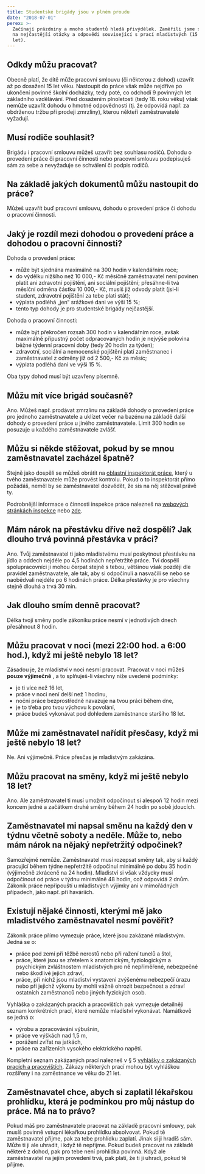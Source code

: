 ```yaml
---
title: Studentské brigády jsou v plném proudu
date: "2018-07-01"
perex: >-
  Začínají prázdniny a mnoho studentů hledá přivýdělek. Zaměřili jsme se proto
  na nejčastější otázky a odpovědi související s prací mladistvých (15 – 18
  let).
---
```




## Odkdy můžu pracovat?



Obecně platí, že dítě může pracovní smlouvu (či některou z dohod) uzavřít až po dosažení 15 let věku. Nastoupit do práce však může nejdříve po ukončení povinné školní docházky, tedy poté, co odchodí 9 povinných let základního vzdělávání. Před dosažením plnoletosti (tedy 18. roku věku) však nemůže uzavřít dohodu o hmotné odpovědnosti (tj. že odpovídá např. za obdrženou tržbu při prodeji zmrzliny), kterou někteří zaměstnavatelé vyžadují.



## Musí rodiče souhlasit?



Brigádu i pracovní smlouvu můžeš uzavřít bez souhlasu rodičů. Dohodu o provedení práce či pracovní činnosti nebo pracovní smlouvu podepisuješ sám za sebe a nevyžaduje se schválení či podpis rodičů.



## Na základě jakých dokumentů můžu nastoupit do práce?



Můžeš uzavřít buď pracovní smlouvu, dohodu o provedení práce či dohodu o pracovní činnosti.



## Jaký je rozdíl mezi dohodou o provedení práce a dohodou o pracovní činnosti?



Dohoda o provedení práce:




- může být sjednána maximálně na 300 hodin v kalendářním roce;
- do výdělku nižšího než 10 000,- Kč měsíčně zaměstnavatel není povinen platit ani zdravotní pojištění, ani sociální pojištění; přesáhne-li tvá měsíční odměna částku 10 000,- Kč, musíš již odvody platit (jsi-li student, zdravotní pojištění za tebe platí stát);
- výplata podléhá „jen“ srážkové dani ve výši 15 %;
- tento typ dohody je pro studentské brigády nejčastější.



Dohoda o pracovní činnosti:




- může být překročen rozsah 300 hodin v kalendářním roce, avšak maximálně přípustný počet odpracovaných hodin je nejvýše polovina běžné týdenní pracovní doby (tedy 20 hodin za týden);
- zdravotní, sociální a nemocenské pojištění platí zaměstnanec i zaměstnavatel z odměny již od 2 500,- Kč za měsíc;
- výplata podléhá dani ve výši 15 %.



Oba typy dohod musí být uzavřeny písemně.



## Můžu mít více brigád současně?



Ano. Můžeš např. prodávat zmrzlinu na základě dohody o provedení práce pro jednoho zaměstnavatele a uklízet večer na bazénu na základě další dohody o provedení práce u jiného zaměstnavatele. Limit 300 hodin se posuzuje u každého zaměstnavatele zvlášť.  



## Můžu si někde stěžovat, pokud by se mnou zaměstnavatel zacházel špatně?



Stejně jako dospělí se můžeš obrátit na [oblastní inspektorát práce](http://www.suip.cz/kontakty/), který u tvého zaměstnavatele může provést kontrolu. Pokud o to inspektorát přímo požádáš, neměl by se zaměstnavatel dozvědět, že sis na něj stěžoval právě ty.



Podrobnější informace o činnosti inspekce práce nalezneš na [webových stránkách inspekce](http://www.suip.cz/) nebo [zde](https://www.ochrance.cz/fileadmin/user_upload/Letaky/pracovnepravni-vztahy.pdf).



## Mám nárok na přestávku dříve než dospělí? Jak dlouho trvá povinná přestávka v práci?



Ano. Tvůj zaměstnavatel ti jako mladistvému musí poskytnout přestávku na jídlo a oddech nejdéle po 4,5 hodinách nepřetržité práce. Tví dospělí spolupracovníci ji mohou čerpat stejně s tebou, většinou však později dle pravidel zaměstnavatele, ale tak, aby si odpočinuli a nasvačili se nebo se naobědvali nejdéle po 6 hodinách práce. Délka přestávky je pro všechny stejně dlouhá a trvá 30 min. 



## Jak dlouho smím denně pracovat?



Délka tvojí směny podle zákoníku práce nesmí v jednotlivých dnech přesáhnout 8 hodin.



## Můžu pracovat v noci (mezi 22:00 hod. a 6:00 hod.), když mi ještě nebylo 18 let?



Zásadou je, že mladiství v noci nesmí pracovat. Pracovat v noci můžeš **pouze výjimečně** , a to splňuješ-li všechny níže uvedené podmínky:




- je ti více než 16 let,
- práce v noci není delší než 1 hodinu,
- noční práce bezprostředně navazuje na tvou práci během dne, 
- je to třeba pro tvou výchovu k povolání,
- práce budeš vykonávat pod dohledem zaměstnance staršího 18 let.



## Může mi zaměstnavatel nařídit přesčasy, když mi ještě nebylo 18 let?



Ne. Ani výjimečně. Práce přesčas je mladistvým zakázána. 



## Můžu pracovat na směny, když mi ještě nebylo 18 let?



Ano. Ale zaměstnavatel ti musí umožnit odpočinout si alespoň 12 hodin mezi koncem jedné a začátkem druhé směny během 24 hodin po sobě jdoucích.



## Zaměstnavatel mi napsal směnu na každý den v týdnu včetně soboty a neděle. Může to, nebo mám nárok na nějaký nepřetržitý odpočinek?



Samozřejmě nemůže. Zaměstnavatel musí rozepsat směny tak, aby si každý pracující během týdne nepřetržitě odpočinul minimálně po dobu 35 hodin (výjimečně zkráceně na 24 hodin). Mladiství si však vždycky musí odpočinout od práce v týdnu minimálně 48 hodin, což odpovídá 2 dnům. Zákoník práce nepřipouští u mladistvých výjimky ani v mimořádných případech, jako např. při haváriích.    



## Existují nějaké činnosti, kterými mě jako mladistvého zaměstnavatel nesmí pověřit?



Zákoník práce přímo vymezuje práce, které jsou zakázané mladistvým. Jedná se o:




- práce pod zemí při těžbě nerostů nebo při ražení tunelů a štol,
- práce, které jsou se zřetelem k anatomickým, fyziologickým a psychickým zvláštnostem mladistvých pro ně nepřiměřené, nebezpečné nebo škodlivé jejich zdraví,
- práce, při nichž jsou mladiství vystaveni zvýšenému nebezpečí úrazu nebo při jejichž výkonu by mohli vážně ohrozit bezpečnost a zdraví ostatních zaměstnanců nebo jiných fyzických osob. 



Vyhláška o zakázaných pracích a pracovištích pak vymezuje detailněji seznam konkrétních prací, které nemůže mladiství vykonávat. Namátkově se jedná o:




- výrobu a zpracovávání výbušnin, 
- práce ve výškách nad 1,5 m,
- porážení zvířat na jatkách, 
- práce na zařízeních vysokého elektrického napětí.



Kompletní seznam zakázaných prací nalezneš v § 5 [vyhlášky o zakázaných pracích a pracovištích](https://www.zakonyprolidi.cz/cs/2015-180). Zákazy některých prací mohou být vyhláškou rozšířeny i na zaměstnance ve věku do 21 let.



## Zaměstnavatel chce, abych si zaplatil lékařskou prohlídku, která je podmínkou pro můj nástup do práce. Má na to právo?



Pokud máš pro zaměstnavatele pracovat na základě pracovní smlouvy, pak musíš povinně vstupní lékařkou prohlídku absolvovat. Pokud tě zaměstnavatel přijme, pak za tebe prohlídku zaplatí. Jinak si ji hradíš sám. Může ti ji ale uhradit, i když tě nepřijme. Pokud budeš pracovat na základě některé z dohod, pak pro tebe není prohlídka povinná. Když ale zaměstnavatel na jejím provedení trvá, pak platí, že ti ji uhradí, pokud tě přijme.


